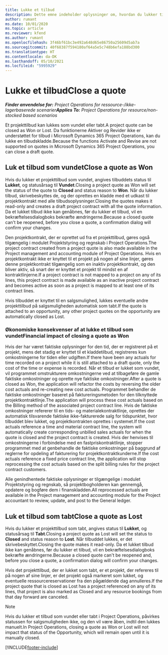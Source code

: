 ```yaml
---
title: Lukke et tilbud
description: Dette emne indeholder oplysninger om, hvordan du lukker tilbud i Project Operations.
author: rumant
ms.date: 10/01/2020
ms.topic: article
ms.reviewer: kfend
ms.author: rumant
ms.openlocfilehash: 3f46bf61bc3e492a648d65e86750a25609d5ab7a
ms.sourcegitcommit: 40f68387f594180af64a5e5c748b6efa188bd300
ms.translationtype: HT
ms.contentlocale: da-DK
ms.lasthandoff: 05/10/2021
ms.locfileid: "5995929"
---
```

# <a name="close-a-quote"></a><span data-ttu-id="d5658-103">Lukke et tilbud</span><span class="sxs-lookup"><span data-stu-id="d5658-103">Close a quote</span></span>

<span data-ttu-id="d5658-104">_**Finder anvendelse for:** Project Operations for ressource-/ikke-lagerbaserede scenarier_</span><span class="sxs-lookup"><span data-stu-id="d5658-104">_**Applies To:** Project Operations for resource/non-stocked based scenarios_</span></span>

<span data-ttu-id="d5658-105">Et projekttilbud kan lukkes som vundet eller tabt.</span><span class="sxs-lookup"><span data-stu-id="d5658-105">A project quote can be closed as Won or Lost.</span></span> <span data-ttu-id="d5658-106">Da funktionerne Aktiver og Revider ikke er understøttet for tilbud i Microsoft Dynamics 365 Project Operations, kan du lukke en tilbudskladde.</span><span class="sxs-lookup"><span data-stu-id="d5658-106">Because the functions Activate and Revise are not supported on quotes in Microsoft Dynamics 365 Project Operations, you can close a draft quote.</span></span>

## <a name="close-a-quote-as-won"></a><span data-ttu-id="d5658-107">Luk et tilbud som vundet</span><span class="sxs-lookup"><span data-stu-id="d5658-107">Close a quote as Won</span></span>

<span data-ttu-id="d5658-108">Hvis du lukker et projekttilbud som vundet, angives tilbuddets status til **Lukket**, og statusårsag til **Vundet**.</span><span class="sxs-lookup"><span data-stu-id="d5658-108">Closing a project quote as Won will set the status of the quote to **Closed** and status reason to **Won**.</span></span> <span data-ttu-id="d5658-109">Når du lukker tilbud, skrivebeskyttes de, og der oprettes en kladde med et udkast til projektkontrakt med alle tilbudsoplysninger.</span><span class="sxs-lookup"><span data-stu-id="d5658-109">Closing the quotes makes it read-only and creates a draft project contract with all the quote information.</span></span> <span data-ttu-id="d5658-110">Da et lukket tilbud ikke kan genåbnes, før du lukker et tilbud, vil en bekræftelsesdialogboks bekræfte ændringerne.</span><span class="sxs-lookup"><span data-stu-id="d5658-110">Because a closed quote can't be reopened, before you close a quote, a confirmation dialog will confirm your changes.</span></span>

<span data-ttu-id="d5658-111">Den projektkontrakt, der er oprettet ud fra et projekttilbud, gøres også tilgængelig i modulet Projektstyring og regnskab i Project Operations.</span><span class="sxs-lookup"><span data-stu-id="d5658-111">The project contract created from a project quote is also made available in the Project management and accounting module of Project Operations.</span></span> <span data-ttu-id="d5658-112">Hvis en projektkontrakt ikke er knyttet til et projekt på nogen af sine linjer, gøres denne projektkontrakt tilgængelig som en inaktiv projektkontrakt, og den bliver aktiv, så snart der er knyttet et projekt til mindst en af kontraktlinjerne.</span><span class="sxs-lookup"><span data-stu-id="d5658-112">If a project contract is not mapped to a project on any of its lines, this project contract is made available as an inactive project contract and becomes active as soon as a project is mapped to at least one of its contract lines.</span></span>

<span data-ttu-id="d5658-113">Hvis tilbuddet er knyttet til en salgsmulighed, lukkes eventuelle andre projekttilbud på salgsmuligheden automatisk som tabt.</span><span class="sxs-lookup"><span data-stu-id="d5658-113">If the quote is attached to an opportunity, any other project quotes on the opportunity are automatically closed as Lost.</span></span>

### <a name="financial-impact-of-closing-a-quote-as-won"></a><span data-ttu-id="d5658-114">Økonomiske konsekvenser af at lukke et tilbud som vundet</span><span class="sxs-lookup"><span data-stu-id="d5658-114">Financial impact of closing a quote as Won</span></span>

<span data-ttu-id="d5658-115">Hvis der har været faktiske oplysninger for den tid, der er registreret på et projekt, mens det stadig er knyttet til et kladdetilbud, registreres kun omkostningerne for tiden eller udgiften.</span><span class="sxs-lookup"><span data-stu-id="d5658-115">If there have been any actuals for time recorded on a project while it is still attached to a draft quote, only the cost of the time or expense is recorded.</span></span> <span data-ttu-id="d5658-116">Når et tilbud er lukket som vundet, vil programmet omstrukturere omkostningerne ved at tilbageføre de gamle faktiske omkostninger og oprette nye faktiske omkostninger.</span><span class="sxs-lookup"><span data-stu-id="d5658-116">After a quote is closed as Won, the application will refactor the costs by reversing the older cost actuals and re-creating new cost actuals.</span></span> <span data-ttu-id="d5658-117">Programmet behandler de faktiske omkostninger baseret på faktureringsmetoden for den tilknyttede projektkontraktlinje.</span><span class="sxs-lookup"><span data-stu-id="d5658-117">The application will process these cost actuals based on the Billing method of the associated project contract line.</span></span> <span data-ttu-id="d5658-118">Hvis de faktiske omkostninger refererer til en tids- og materialekontraktlinje, oprettes der automatisk tilsvarende faktiske ikke-fakturerede salg for tidspunktet, hvor tilbuddet blev lukket, og projektkontrakten oprettes i systemet.</span><span class="sxs-lookup"><span data-stu-id="d5658-118">If the cost actuals reference a time and material contract line, the system will automatically create corresponding unbilled sales actuals for when the quote is closed and the project contract is created.</span></span> <span data-ttu-id="d5658-119">Hvis der henvises til omkostningerne i forbindelse med en fastpriskontraktlinje, stopper programmet med at genbehandle de faktiske omkostninger på baggrund af reglerne for opdeling af fakturering for projektkontraktkunderne.</span><span class="sxs-lookup"><span data-stu-id="d5658-119">If the cost actuals reference a fixed price contract line, the application will stop reprocessing the cost actuals based on the split billing rules for the project contract customers.</span></span>

<span data-ttu-id="d5658-120">Alle genindhentede faktiske oplysninger er tilgængelige i modulet Projektstyring og regnskab, så projektbogholderen kan gennemgå, opdatere og bogføre dem i finanskladden.</span><span class="sxs-lookup"><span data-stu-id="d5658-120">All reprocessed actuals are available in the Project management and accounting module for the Project accountant to review, update, and post to the General ledger.</span></span> 

## <a name="close-a-quote-as-lost"></a><span data-ttu-id="d5658-121">Luk et tilbud som tabt</span><span class="sxs-lookup"><span data-stu-id="d5658-121">Close a quote as Lost</span></span>

<span data-ttu-id="d5658-122">Hvis du lukker et projekttilbud som tabt, angives status til **Lukket**, og statusårsag til **Tabt**.</span><span class="sxs-lookup"><span data-stu-id="d5658-122">Closing a project quote as Lost will set the status to **Closed** and status reason to **Lost**.</span></span> <span data-ttu-id="d5658-123">Når tilbuddet lukkes, er det skrivebeskyttet.</span><span class="sxs-lookup"><span data-stu-id="d5658-123">Closing the quote makes it read-only.</span></span> <span data-ttu-id="d5658-124">Da et lukket tilbud ikke kan genåbnes, før du lukker et tilbud, vil en bekræftelsesdialogboks bekræfte ændringerne.</span><span class="sxs-lookup"><span data-stu-id="d5658-124">Because a closed quote can't be reopened and, before you close a quote, a confirmation dialog will confirm your changes.</span></span>

<span data-ttu-id="d5658-125">Hvis det projekttilbud, der er lukket som tabt, er et projekt, der refereres til på nogen af sine linjer, er det projekt også markeret som lukket, og eventuelle ressourcereservationer fra den pågældende dag annulleres.</span><span class="sxs-lookup"><span data-stu-id="d5658-125">If the project quote that is closed as Lost has a project referenced on any of its lines, that project is also marked as Closed and any resource bookings from that day forward are canceled.</span></span>

> [!NOTE]
> <span data-ttu-id="d5658-126">Hvis du lukker et tilbud som vundet eller tabt i Project Operations, påvirkes statussen for salgsmuligheden ikke, og den vil være åben, indtil den lukkes manuelt.</span><span class="sxs-lookup"><span data-stu-id="d5658-126">In Project Operations, closing a quote as Won or Lost will not impact that status of the Opportunity, which will remain open until it is manually closed.</span></span>


[!INCLUDE[footer-include](../includes/footer-banner.md)]